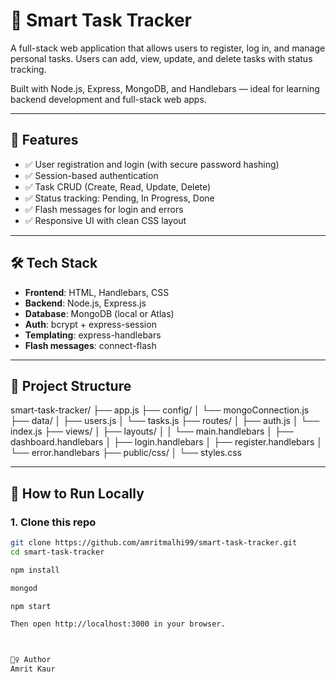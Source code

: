 # 📝 Smart Task Tracker

A full-stack web application that allows users to register, log in, and manage personal tasks. Users can add, view, update, and delete tasks with status tracking.

Built with Node.js, Express, MongoDB, and Handlebars — ideal for learning backend development and full-stack web apps.

---

## 🚀 Features

- ✅ User registration and login (with secure password hashing)
- ✅ Session-based authentication
- ✅ Task CRUD (Create, Read, Update, Delete)
- ✅ Status tracking: Pending, In Progress, Done
- ✅ Flash messages for login and errors
- ✅ Responsive UI with clean CSS layout

---

## 🛠️ Tech Stack

- **Frontend**: HTML, Handlebars, CSS
- **Backend**: Node.js, Express.js
- **Database**: MongoDB (local or Atlas)
- **Auth**: bcrypt + express-session
- **Templating**: express-handlebars
- **Flash messages**: connect-flash

---

## 📂 Project Structure

smart-task-tracker/
├── app.js
├── config/
│ └── mongoConnection.js
├── data/
│ ├── users.js
│ └── tasks.js
├── routes/
│ ├── auth.js
│ └── index.js
├── views/
│ ├── layouts/
│ │ └── main.handlebars
│ ├── dashboard.handlebars
│ ├── login.handlebars
│ ├── register.handlebars
│ └── error.handlebars
├── public/css/
│ └── styles.css

---

## 🧪 How to Run Locally

### 1. Clone this repo

```bash
git clone https://github.com/amritmalhi99/smart-task-tracker.git
cd smart-task-tracker

npm install

mongod

npm start

Then open http://localhost:3000 in your browser.



🙋‍♀️ Author
Amrit Kaur
